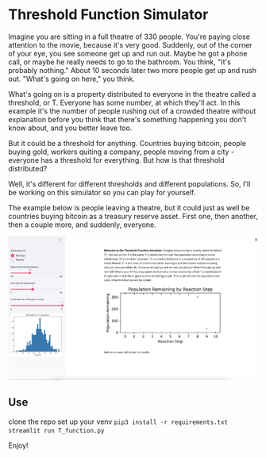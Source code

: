 # Threshold Function Simulator

Imagine you are sitting in a full theatre of 330 people. You're paying close
attention to the movie, because it's very good. Suddenly, out of the corner of
your eye, you see someone get up and run out. Maybe he got a phone call, or
maybe he really needs to go to the bathroom. You think, "It's probably nothing."
About 10 seconds later two more people get up and rush out. "What's going on
here," you think.

What's going on is a property distributed to everyone in the theatre called a
threshold, or T. Everyone has some number, at which they'll act. In this example
it's the number of people rushing out of a crowded theatre without explanation
before you think that there's something happening you don't know about, and you
better leave too.

But it could be a threshold for anything. Countries buying bitcoin, people buying
gold, workers quiting a company, people moving from a city - everyone has a
threshold for everything. But how is that threshold distributed?

Well, it's different for different thresholds and different populations. So,
I'll be working on this simulator so you can play for yourself.

The example below is people leaving a theatre, but it could just as well be
countries buying bitcoin as a treasury reserve asset. First one, then another,
then a couple more, and suddenly, everyone.


![Example Illustration](/Example.jpg)

## Use
clone the repo
set up your venv
`pip3 install -r requirements.txt`
`streamlit run T_function.py`

Enjoy!
